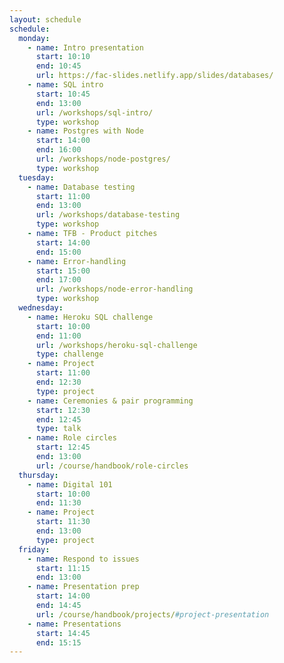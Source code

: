 ```yaml
---
layout: schedule
schedule:
  monday:
    - name: Intro presentation
      start: 10:10
      end: 10:45
      url: https://fac-slides.netlify.app/slides/databases/
    - name: SQL intro
      start: 10:45
      end: 13:00
      url: /workshops/sql-intro/
      type: workshop
    - name: Postgres with Node
      start: 14:00
      end: 16:00
      url: /workshops/node-postgres/
      type: workshop
  tuesday:
    - name: Database testing
      start: 11:00
      end: 13:00
      url: /workshops/database-testing
      type: workshop
    - name: TFB - Product pitches
      start: 14:00
      end: 15:00
    - name: Error-handling
      start: 15:00
      end: 17:00
      url: /workshops/node-error-handling
      type: workshop
  wednesday:
    - name: Heroku SQL challenge
      start: 10:00
      end: 11:00
      url: /workshops/heroku-sql-challenge
      type: challenge
    - name: Project
      start: 11:00
      end: 12:30
      type: project
    - name: Ceremonies & pair programming
      start: 12:30
      end: 12:45
      type: talk
    - name: Role circles
      start: 12:45
      end: 13:00
      url: /course/handbook/role-circles
  thursday:
    - name: Digital 101
      start: 10:00
      end: 11:30
    - name: Project
      start: 11:30
      end: 13:00
      type: project
  friday:
    - name: Respond to issues
      start: 11:15
      end: 13:00
    - name: Presentation prep
      start: 14:00
      end: 14:45
      url: /course/handbook/projects/#project-presentation
    - name: Presentations
      start: 14:45
      end: 15:15
---
```

